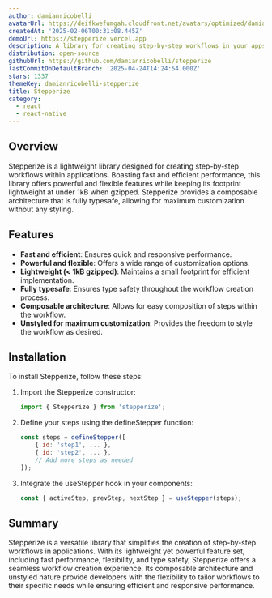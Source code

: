 ```yaml
---
author: damianricobelli
avatarUrl: https://deifkwefumgah.cloudfront.net/avatars/optimized/damianricobelli-stepperize-avatar-128.webp
createdAt: '2025-02-06T00:31:08.445Z'
demoUrl: https://stepperize.vercel.app
description: A library for creating step-by-step workflows in your apps
distribution: open-source
githubUrl: https://github.com/damianricobelli/stepperize
lastCommitOnDefaultBranch: '2025-04-24T14:24:54.000Z'
stars: 1337
themeKey: damianricobelli-stepperize
title: Stepperize
category:
  - react
  - react-native
---
```

## Overview
Stepperize is a lightweight library designed for creating step-by-step workflows within applications. Boasting fast and efficient performance, this library offers powerful and flexible features while keeping its footprint lightweight at under 1kB when gzipped. Stepperize provides a composable architecture that is fully typesafe, allowing for maximum customization without any styling.

## Features
- **Fast and efficient**: Ensures quick and responsive performance.
- **Powerful and flexible**: Offers a wide range of customization options.
- **Lightweight (< 1kB gzipped)**: Maintains a small footprint for efficient implementation.
- **Fully typesafe**: Ensures type safety throughout the workflow creation process.
- **Composable architecture**: Allows for easy composition of steps within the workflow.
- **Unstyled for maximum customization**: Provides the freedom to style the workflow as desired.

## Installation
To install Stepperize, follow these steps:

1. Import the Stepperize constructor:
   ```javascript
   import { Stepperize } from 'stepperize';
   ```

2. Define your steps using the defineStepper function:
   ```javascript
   const steps = defineStepper([
       { id: 'step1', ... },
       { id: 'step2', ... },
       // Add more steps as needed
   ]);
   ```

3. Integrate the useStepper hook in your components:
   ```javascript
   const { activeStep, prevStep, nextStep } = useStepper(steps);
   ```

## Summary
Stepperize is a versatile library that simplifies the creation of step-by-step workflows in applications. With its lightweight yet powerful feature set, including fast performance, flexibility, and type safety, Stepperize offers a seamless workflow creation experience. Its composable architecture and unstyled nature provide developers with the flexibility to tailor workflows to their specific needs while ensuring efficient and responsive performance.